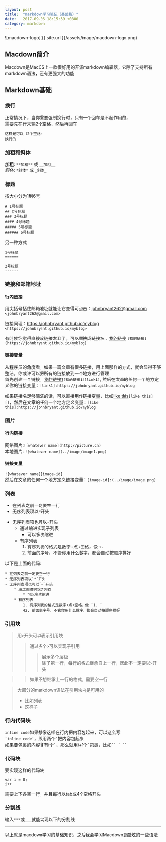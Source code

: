 ```yaml
---
layout: post
title:  "markdown学习笔记（基础篇）"
date:   2017-09-06 18:15:39 +0800
category: markdown
---
```

![macdown-logo]({{ site.url }}/assets/image/macdown-logo.png)

## Macdown简介
Macdown是MacOS上一款很好用的开源markdown编辑器，它除了支持所有markdown语法，还有更强大的功能

## Markdown基础

### 换行
正常情况下，当你需要强制换行时，只有一个回车是不起作用的，  
需要先在行末输2个空格，然后再回车

	这样是可以（2个空格）
	换行的

### 加粗和斜体
**加粗**: `**加粗**` 或 `__加粗__`  
*斜体*: `*斜体*` 或 `_斜体_`

### 标题
按大小分为1到6号

	# 1号标题
	## 2号标题
	### 3号标题
	#### 4号标题
	##### 5号标题
	###### 6号标题
	
另一种方式

	1号标题
	======
	
	2号标题
	------

### 链接和邮箱地址
#### 行内链接
用尖括号括住邮箱地址就能让它变得可点击：<johnbryant262@gmail.com>  
`<johnbryant262@gmail.com>`  

链接同理：<https://johnbryant.github.io/myblog>  
`<https://johnbryant.github.io/myblog>`

有时候你觉得直接放链接太丑了，可以替换成链接名：[我的链接](https://johnbryant.github.io/myblog)
`[我的链接](https://johnbryant.github.io/myblog)`

#### 链接变量
从程序员的角度看，如果一篇文章有很多链接，用上面那样的方式，就会显得不够整洁，你或许可以把所有的链接放到一个地方进行管理  
首先创建一个链接，[我的链接1][link1]`[我的链接1][link1]`, 然后在文章的任何一个地方定义你的链接变量：`[link1]:https://johnbryant.github.io/myblog`


如果链接名足够简洁的话，可以直接用作链接变量，比如[like this][]`[like this][]`，然后在文章的任何一个地方定义变量：`[like this]:https://johnbryant.github.io/myblog`

[link1]:https://johnbryant.github.io/myblog
[like this]:https://johnbryant.github.io/myblog

### 图片
#### 行内链接
网络图片:`![whatever name](http://picture.cn)`  
本地图片: `![whatever name](../image/image1.png)`

#### 链接变量
`![whatever name][image-id]`  
然后在文章的任何一个地方定义链接变量：`[image-id]:(../image/image.png)`

### 列表
* 在列表之前一定要空一行
* 无序列表项以`*`开头
- 无序列表项也可以`-`开头
	* 通过缩进实现子列表
		* 可以多次缩进
	* 有序列表
		1. 有序列表的格式是数字+点+空格，像 `1. `
		42. 前面的序号，不管你用什么数字，都会自动按顺序排好

以下是上面的代码:

```
* 在列表之前一定要空一行
* 无序列表项以`*`开头
- 无序列表项也可以`-`开头
	* 通过缩进实现子列表
		* 可以多次缩进
	* 有序列表
		1. 有序列表的格式是数字+点+空格，像 `1. `
		42. 前面的序号，不管你用什么数字，都会自动按顺序排好

``` 

### 引用块
> 用`>`开头可以表示引用块  
> > 通过多个`>`可以实现子引用
> > > 展示多个层级  
除了第一行，每行的格式继承自上一行，因此不一定要以`>`开头

> > 如果不想继承上一行的格式，需要空一行

> 大部分的markdown语法在引用块内是可用的
> 
> * 比如列表
> * 这样子

### 行内代码块
`inline code`如果想像这样在行内把内容包起来，可以这么写  
`` `inline code` ``，即用两个`` ` ``把内容包起来  
如果要包裹的内容含有i个`` ` ``，那么就用i+1个`` ` ``包裹，比如``` `` ` `` ```

### 代码块
要实现这样的代码块

	var i = 0;
	i++
	
需要上下各空一行，并且每行以tab或4个空格开头

### 分割线
输入`***`或`___`就能实现以下的分割线
***

以上就是macdown学习的基础知识，之后我会学习Macdown更酷炫的一些语法